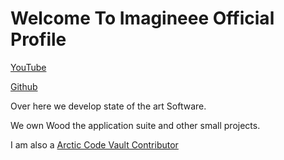 <h1>Welcome To Imagineee Official Profile</h1>

[YouTube](https://www.youtube.com/channel/UClvGLxFbeFdiDYXnmlpmSTg)

[Github](https://github.com/imagineeeinc)


<!--
**imagineeeinc/Imagineeeinc** is a ✨ _special_ ✨ repository because its `README.md` (this file) appears on your GitHub profile.-->

Over here we develop state of the art Software.

We own Wood the application suite and other small projects.

I am also a [Arctic Code Vault Contributor](https://archiveprogram.github.com/)
[](https://i.ytimg.com/vi/fzI9FNjXQ0o/maxresdefault.jpg)

